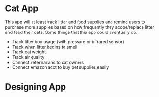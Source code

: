 # Cat App

This app will at least track litter and food supplies and remind users to purchase more supplies based on how frequently they scope/replace litter and feed their cats. 
Some things that this app could eventually do:
- Track litter box usage (with pressure or infrared sensor)
- Track when litter begins to smell
- Track cat weight
- Track air quality
- Connect veternarians to cat owners
- Connect Amazon acct to buy pet supplies easily

# Designing App
